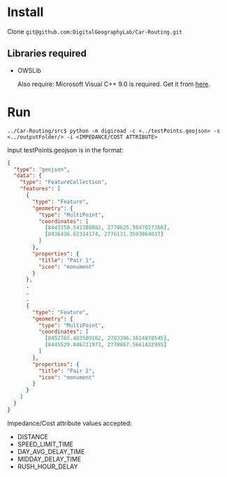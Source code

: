 # Install

Clone `git@github.com:DigitalGeographyLab/Car-Routing.git`

## Libraries required

* OWSLib

  Also require: Microsoft Visual C++ 9.0 is required. Get it from [here][microsoft-vistual-c++].
  
  
# Run

```{r, engine='sh', count_lines}
../Car-Routing/src$ python -m digiroad -c <../testPoints.geojson> -s <../outputFolder/> -i <IMPEDANCE/COST ATTRIBUTE>
```

Input testPoints.geojson is in the format:

```json
{
  "type": "geojson",
  "data": {
    "type": "FeatureCollection",
    "features": [
      {
        "type": "Feature",
        "geometry": {
          "type": "MultiPoint",
          "coordinates": [
            [8443150.541380882, 2770625.5047027366],
            [8436436.62334174, 2776131.3593964037]
          ]
        },
        "properties": {
          "title": "Pair 1",
          "icon": "monument"
        }
      },
      .
      .
      .
      {
        "type": "Feature",
        "geometry": {
          "type": "MultiPoint",
          "coordinates": [
            [8452765.483509162, 2783396.1614870545],
            [8445529.046721973, 2778867.5661432995]
          ]
        },
        "properties": {
          "title": "Pair 2",
          "icon": "monument"
        }
      }
    ]
  }
}
```

Impedance/Cost attribute values accepted:
* DISTANCE
* SPEED_LIMIT_TIME
* DAY_AVG_DELAY_TIME
* MIDDAY_DELAY_TIME
* RUSH_HOUR_DELAY

[microsoft-vistual-c++]: https://www.microsoft.com/en-us/download/details.aspx?id=44266